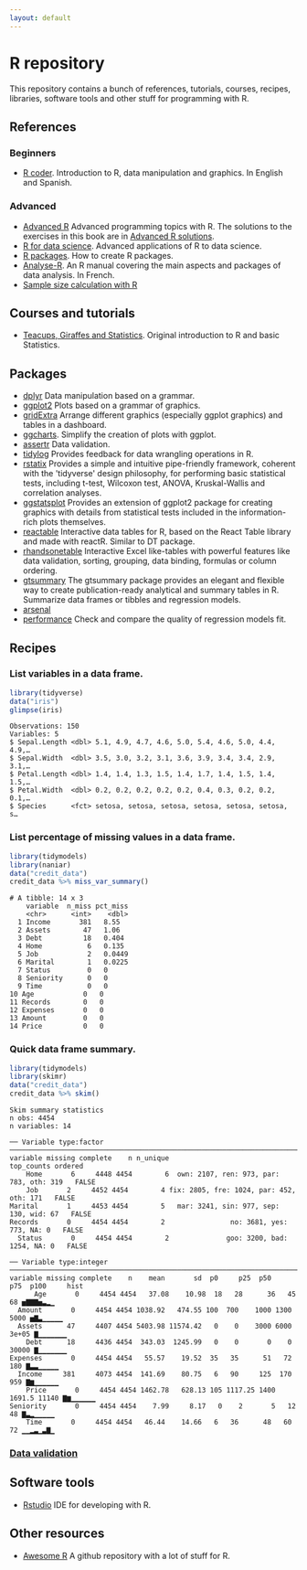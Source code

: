 ```yaml
---
layout: default
---
```


<!-- Author: Alfredo Sánchez Alberca (asalber@ceu.es) -->

# R repository

This repository contains a bunch of references, tutorials, courses, recipes, libraries, software tools and other stuff for programming with R.

## References

### Beginners

- [R coder](https://r-coder.com/). Introduction to R, data manipulation and graphics. In English and Spanish.

### Advanced

- [Advanced R](https://adv-r.hadley.nz) Advanced programming topics with R. The solutions to the exercises in this book are in [Advanced R solutions](https://advanced-r-solutions.rbind.io/).
- [R for data science](https://r4ds.had.co.nz/). Advanced applications of R to data science.
- [R packages](http://r-pkgs.had.co.nz/). How to create R packages.
- [Analyse-R](https://afalco.github.io/analyse-R/index.html). An R manual covering the main aspects and packages of data analysis. In French.
- [Sample size calculation with R](https://med.und.edu/daccota/_files/pdfs/berdc_resource_pdfs/sample_size_r_module.pdf)

## Courses and tutorials

- [Teacups, Giraffes and Statistics](https://tinystats.github.io/teacups-giraffes-and-statistics/index.html). Original introduction to R and basic Statistics.

## Packages

- [dplyr](http://dplyr.tidyverse.org/) Data manipulation based on a grammar.
- [ggplot2](http://ggplot2.org/) Plots based on a grammar of graphics.
- [gridExtra](https://cran.r-project.org/web/packages/gridExtra/vignettes/arrangeGrob.html) Arrange different graphics (especially ggplot graphics) and tables in a dashboard.
- [ggcharts](https://github.com/thomas-neitmann/ggcharts). Simplify the creation of plots with ggplot.
- [assertr](https://github.com/ropensci/assertr) Data validation.
- [tidylog](https://elbersb.com/public/posts/tidylog100/) Provides feedback for data wrangling operations in R.
- [rstatix](https://www.rdocumentation.org/packages/rstatix) Provides a simple and intuitive pipe-friendly framework, coherent with the 'tidyverse' design philosophy, for performing basic statistical tests, including t-test, Wilcoxon test, ANOVA, Kruskal-Wallis and correlation analyses.
- [ggstatsplot](https://indrajeetpatil.github.io/ggstatsplot/index.html) Provides an extension of ggplot2 package for creating graphics with details from statistical tests included in the information-rich plots themselves.
- [reactable](https://glin.github.io/reactable/index.html) Interactive data tables for R, based on the React Table library and made with reactR. Similar to DT package.
- [rhandsonetable](https://jrowen.github.io/rhandsontable/) Interactive Excel like-tables with powerful features like data validation, sorting, grouping, data binding, formulas or column ordering.
- [gtsummary](https://education.rstudio.com/blog/2020/07/gtsummary/) The gtsummary package provides an elegant and flexible way to create publication-ready analytical and summary tables in R. Summarize data frames or tibbles and regression models.
- [arsenal](https://cran.r-project.org/web/packages/arsenal/index.html)
- [performance](https://easystats.github.io/performance/) Check and compare the quality of regression models fit.

## Recipes

### List variables in a data frame.
```r
library(tidyverse)
data("iris")
glimpse(iris)
```
```shell
Observations: 150
Variables: 5
$ Sepal.Length <dbl> 5.1, 4.9, 4.7, 4.6, 5.0, 5.4, 4.6, 5.0, 4.4, 4.9,…
$ Sepal.Width  <dbl> 3.5, 3.0, 3.2, 3.1, 3.6, 3.9, 3.4, 3.4, 2.9, 3.1,…
$ Petal.Length <dbl> 1.4, 1.4, 1.3, 1.5, 1.4, 1.7, 1.4, 1.5, 1.4, 1.5,…
$ Petal.Width  <dbl> 0.2, 0.2, 0.2, 0.2, 0.2, 0.4, 0.3, 0.2, 0.2, 0.1,…
$ Species      <fct> setosa, setosa, setosa, setosa, setosa, setosa, s…
```

### List percentage of missing values in a data frame.
```r
library(tidymodels)
library(naniar)
data("credit_data")
credit_data %>% miss_var_summary()
```
```shell
# A tibble: 14 x 3
    variable  n_miss pct_miss
    <chr>      <int>    <dbl>
  1 Income       381   8.55  
  2 Assets        47   1.06  
  3 Debt          18   0.404 
  4 Home           6   0.135 
  5 Job            2   0.0449
  6 Marital        1   0.0225
  7 Status         0   0     
  8 Seniority      0   0     
  9 Time           0   0     
10 Age            0   0     
11 Records        0   0     
12 Expenses       0   0     
13 Amount         0   0     
14 Price          0   0   
```
  
### Quick data frame summary.
```r
library(tidymodels)
library(skimr)
data("credit_data")
credit_data %>% skim()
```
```shell
Skim summary statistics
n obs: 4454 
n variables: 14 

── Variable type:factor   ───────────────────────────────────────────────────────────────────────────────────────────────────────────────────────────────────────────────────────────────────────
variable missing complete    n n_unique                               top_counts ordered
    Home       6     4448 4454        6  own: 2107, ren: 973, par: 783, oth: 319   FALSE
    Job       2     4452 4454        4 fix: 2805, fre: 1024, par: 452, oth: 171   FALSE
Marital       1     4453 4454        5   mar: 3241, sin: 977, sep: 130, wid: 67   FALSE
Records       0     4454 4454        2                no: 3681, yes: 773, NA: 0   FALSE
  Status       0     4454 4454        2              goo: 3200, bad: 1254, NA: 0   FALSE

── Variable type:integer   ──────────────────────────────────────────────────────────────────────────────────────────────────────────────────────────────────────────────────────────────────────
variable missing complete    n    mean       sd  p0     p25  p50    p75  p100     hist
      Age       0     4454 4454   37.08    10.98  18   28      36   45      68 ▅▇▇▇▅▃▂▁
  Amount       0     4454 4454 1038.92   474.55 100  700    1000 1300    5000 ▅▇▃▁▁▁▁▁
  Assets      47     4407 4454 5403.98 11574.42   0    0    3000 6000   3e+05 ▇▁▁▁▁▁▁▁
    Debt      18     4436 4454  343.03  1245.99   0    0       0    0   30000 ▇▁▁▁▁▁▁▁
Expenses       0     4454 4454   55.57    19.52  35   35      51   72     180 ▇▃▃▁▁▁▁▁
  Income     381     4073 4454  141.69    80.75   6   90     125  170     959 ▇▆▁▁▁▁▁▁
    Price       0     4454 4454 1462.78   628.13 105 1117.25 1400 1691.5 11140 ▇▆▁▁▁▁▁▁
Seniority       0     4454 4454    7.99     8.17   0    2       5   12      48 ▇▃▂▁▁▁▁▁
    Time       0     4454 4454   46.44    14.66   6   36      48   60      72 ▁▁▂▃▁▃▇▁
```

### [Data validation](https://appsilon.com/data-quality/?nabc=1&nabe=4825491004194816:1)

## Software tools

- [Rstudio](https://www.rstudio.com/) IDE for developing with R.

## Other resources

- [Awesome R](https://github.com/qinwf/awesome-R) A github repository with a lot of stuff for R.